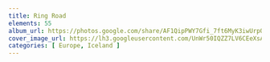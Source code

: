 ```yaml
---
title: Ring Road
elements: 55
album_url: https://photos.google.com/share/AF1QipPWY7Gfi_7ft6MyK3iwUrpO1apBxcMXWmw02hw5KV7e5AtGG_IXJ7wE6PCuiKVjXg?key=dVpyMDVyRWEyZWFyVTlTSnBIS2xmUFU3VEUwSnRR
cover_image_url: https://lh3.googleusercontent.com/UnWr50IQZZ7LV6CEeXsAGfMaWO90Ojkx431zR1Q25TlQmT2t3qw3dav-hbG-cJ591Sayv0xU3NO4litKAyyg33l8w_Dmb_7LpM4ORjurOkJMoEu5pP9SyNSC6Kb7ckKZjdca5HkzBIuAKozVTcvnfH3IZWuWxyept_PGSTlR2BnOsWdGrWdZO0KU7vHzmmY9pAbXox9cE4v9IrKh69oeF_C5Qa2X1wxbZINEF02mClWpnJHA-1G13GcVIthSFz2S7TN6w1UAk_QtRMEbqEX7VUYnmg_ACUHLtfHqGoMn4wC7eFeaJfqVfc5z17glZ6JEBcpLHO6IMJMdtm7B9UMC9Sf_RHjccDlPAD617djg9ycZTGQa6xaSt56KiiOOX7uKxTlCtPFV-Ll_Mbw13fw3JePx5_2vahg-Aklk32e4OThN2Owdjw7tOayn-p8JKphnps1_wZ6hs0MzogOD72em8ozp9bv_cp00CcpbqhTNNV8VHgy9bV7De0ptTnzLabci0hZnzVcvok4rId3fhQZzMHXcTdONzbk6vrYV4pVDPJfJ33Oh8BElgYZ-YFbsMPHqP4BPETDAsYM_meCbTY1kX0jebfpPcHH-jVe_SVIl439Ic9jUC3oBzcIp5JzHLVrZN0jABgWU1-bc095mUdtcnxjK5g=s195-p-k-no
categories: [ Europe, Iceland ]
---
```

